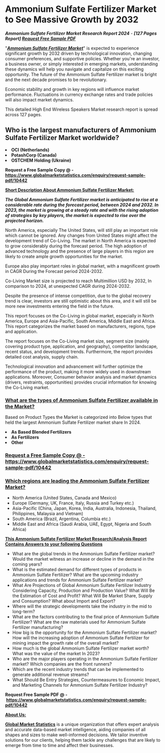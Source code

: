 <h1>Ammonium Sulfate Fertilizer Market to See Massive Growth by 2032</h1><p><em><strong>Ammonium Sulfate Fertilizer Market Research Report 2024</strong></em>&nbsp;-&nbsp;<em><strong>[127 Pages Report] </strong></em><em><strong><a href="https://www.globalmarketstatistics.com/enquiry/request-sample-pdf/10442">Request Free Sample PDF</a></strong></em></p><p>"<a style="font-style: italic; font-weight: bold;" href="https://www.globalmarketstatistics.com/market-reports/ammonium-sulfate-fertilizer-market-10442">Ammonium Sulfate Fertilizer Market</a>" is expected to experience significant growth by 2032 driven by technological innovation, changing consumer preferences, and supportive policies. Whether you're an investor, a business owner, or simply interested in emerging markets, understanding these dynamics will help you navigate and capitalize on this exciting opportunity. The future of the&nbsp;Ammonium Sulfate Fertilizer market is bright and the next decade promises to be revolutionary.</p><p>Economic stability and growth in key regions will influence market performance. Fluctuations in currency exchange rates and trade policies will also impact market dynamics.</p><p>This detailed&nbsp;High End Wireless Speakers Market research report is spread across 127 pages.</p><h2><strong>Who is the largest manufacturers of Ammonium Sulfate Fertilizer Market worldwide?</strong></h2><p><strong><li>OCI (Netherlands)<li>PotashCorp (Canada)<li>OSTCHEM Holding (Ukraine)</strong></p><p><strong>Request a Free Sample Copy @ - <a href="https://www.globalmarketstatistics.com/enquiry/request-sample-pdf/10442">https://www.globalmarketstatistics.com/enquiry/request-sample-pdf/10442</a></strong></p><p><strong><u>Short Description About Ammonium Sulfate Fertilizer Market:</u></strong></p><p><strong><em>The Global Ammonium Sulfate Fertilizer market is anticipated to rise at a considerable rate during the forecast period, between 2024 and 2032. In 2023, the market is growing at a steady rate and with the rising adoption of strategies by key players, the market is expected to rise over the projected horizon.</em></strong></p><p>North America, especially The United States, will still play an important role which cannot be ignored. Any changes from United States might affect the development trend of Co-Living. The market in North America is expected to grow considerably during the forecast period. The high adoption of advanced technology and the presence of large players in this region are likely to create ample growth opportunities for the market.</p><p>Europe also play important roles in global market, with a magnificent growth in CAGR During the Forecast period 2024-2032.</p><p>Co-Living Market size is projected to reach Multimillion USD by 2032, In comparison to 2024, at unexpected CAGR during 2024-2032.</p><p>Despite the presence of intense competition, due to the global recovery trend is clear, investors are still optimistic about this area, and it will still be more new investments entering the field in the future.</p><p>This report focuses on the Co-Living in global market, especially in North America, Europe and Asia-Pacific, South America, Middle East and Africa. This report categorizes the market based on manufacturers, regions, type and application.</p><p>The report focuses on the Co-Living market size, segment size (mainly covering product type, application, and geography), competitor landscape, recent status, and development trends. Furthermore, the report provides detailed cost analysis, supply chain.</p><p>Technological innovation and advancement will further optimize the performance of the product, making it more widely used in downstream applications. Moreover, Consumer behavior analysis and market dynamics (drivers, restraints, opportunities) provides crucial information for knowing the Co-Living market.</p><h3 class="rank-math-question "><span style="text-decoration: underline;">What are the types of Ammonium Sulfate Fertilizer available in the Market?</span></h3><p>Based on Product Types the Market is categorized into Below types that held the largest Ammonium Sulfate Fertilizer market share In 2024.</p><p><strong><li>As Based Blended Fertilizers<li>As Fertilizers<li>Other</strong></p><h3 class="rank-math-question "><span style="text-decoration: underline;">Request a Free Sample Copy @ - <a href="https://www.globalmarketstatistics.com/enquiry/request-sample-pdf/10442">https://www.globalmarketstatistics.com/enquiry/request-sample-pdf/10442</a></span></h3><h3 class="rank-math-question "><span style="text-decoration: underline;">Which regions are leading the Ammonium Sulfate Fertilizer Market?</span></h3><ul><li>North America (United States, Canada and Mexico)</li><li>Europe (Germany, UK, France, Italy, Russia and Turkey etc.)</li><li>Asia-Pacific (China, Japan, Korea, India, Australia, Indonesia, Thailand, Philippines, Malaysia and Vietnam)</li><li>South America (Brazil, Argentina, Columbia etc.)</li><li>Middle East and Africa (Saudi Arabia, UAE, Egypt, Nigeria and South Africa)</li></ul><p><strong><u>This Ammonium Sulfate Fertilizer Market Research/Analysis Report Contains Answers to your following Questions</u></strong></p><ul><li>What are the global trends in the Ammonium Sulfate Fertilizer market? Would the market witness an increase or decline in the demand in the coming years?</li><li>What is the estimated demand for different types of products in Ammonium Sulfate Fertilizer? What are the upcoming industry applications and trends for Ammonium Sulfate Fertilizer market?</li><li>What Are Projections of Global Ammonium Sulfate Fertilizer Industry Considering Capacity, Production and Production Value? What Will Be the Estimation of Cost and Profit? What Will Be Market Share, Supply and Consumption? What about Import and Export?</li><li>Where will the strategic developments take the industry in the mid to long-term?</li><li>What are the factors contributing to the final price of Ammonium Sulfate Fertilizer? What are the raw materials used for Ammonium Sulfate Fertilizer manufacturing?</li><li>How big is the opportunity for the Ammonium Sulfate Fertilizer market? How will the increasing adoption of Ammonium Sulfate Fertilizer for mining impact the growth rate of the overall market?</li><li>How much is the global Ammonium Sulfate Fertilizer market worth? What was the value of the market In 2023?</li><li>Who are the major players operating in the Ammonium Sulfate Fertilizer market? Which companies are the front runners?</li><li>Which are the recent industry trends that can be implemented to generate additional revenue streams?</li><li>What Should Be Entry Strategies, Countermeasures to Economic Impact, and Marketing Channels for Ammonium Sulfate Fertilizer Industry?</li></ul><p><strong>Request Free Sample PDF @ -&nbsp;<a href="https://www.globalmarketstatistics.com/enquiry/request-sample-pdf/10442">https://www.globalmarketstatistics.com/enquiry/request-sample-pdf/10442</a></strong></p><p><strong><u>About Us:</u></strong></p><p><strong><a href="https://www.globalmarketstatistics.com/">Global Market Statistics</a></strong> is a unique organization that offers expert analysis and accurate data-based market intelligence, aiding companies of all shapes and sizes to make well-informed decisions. We tailor inventive solutions for our clients, helping them tackle any challenges that are likely to emerge from time to time and affect their businesses.</p>
